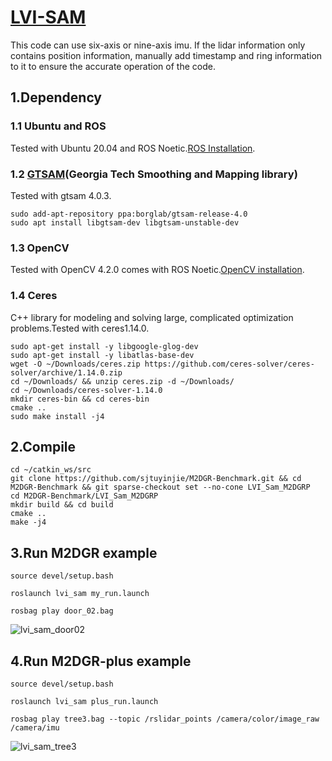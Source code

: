 # [LVI-SAM](https://github.com/TixiaoShan/LVI-SAM)
This code can use six-axis or nine-axis imu. If the lidar information only contains position information, manually add timestamp and ring information to it to ensure the accurate operation of the code.
## 1.Dependency
### 1.1 Ubuntu and ROS
Tested with Ubuntu 20.04 and ROS Noetic.[ROS Installation](https://wiki.ros.org/ROS/Installation).
### 1.2 [GTSAM](https://gtsam.org/get_started/)(Georgia Tech Smoothing and Mapping library)
Tested with gtsam 4.0.3.
```
sudo add-apt-repository ppa:borglab/gtsam-release-4.0
sudo apt install libgtsam-dev libgtsam-unstable-dev
```
### 1.3 OpenCV
Tested with OpenCV 4.2.0 comes with ROS Noetic.[OpenCV installation](https://opencv.org/).
### 1.4 Ceres 
C++ library for modeling and solving large, complicated optimization problems.Tested with ceres1.14.0.
```
sudo apt-get install -y libgoogle-glog-dev
sudo apt-get install -y libatlas-base-dev
wget -O ~/Downloads/ceres.zip https://github.com/ceres-solver/ceres-solver/archive/1.14.0.zip
cd ~/Downloads/ && unzip ceres.zip -d ~/Downloads/
cd ~/Downloads/ceres-solver-1.14.0
mkdir ceres-bin && cd ceres-bin
cmake ..
sudo make install -j4
```
## 2.Compile

```
cd ~/catkin_ws/src
git clone https://github.com/sjtuyinjie/M2DGR-Benchmark.git && cd M2DGR-Benchmark && git sparse-checkout set --no-cone LVI_Sam_M2DGRP
cd M2DGR-Benchmark/LVI_Sam_M2DGRP
mkdir build && cd build
cmake ..
make -j4 
```

## 3.Run M2DGR example
```
source devel/setup.bash

roslaunch lvi_sam my_run.launch

rosbag play door_02.bag
```
![lvi_sam_door02](https://github.com/sjtuyinjie/M2DGR-Benchmark/blob/main/LVI_Sam_M2DGRP/image/Peek%202024-10-13%2020-02.gif)
## 4.Run M2DGR-plus example
```
source devel/setup.bash

roslaunch lvi_sam plus_run.launch

rosbag play tree3.bag --topic /rslidar_points /camera/color/image_raw /camera/imu
```
![lvi_sam_tree3](https://github.com/sjtuyinjie/M2DGR-Benchmark/blob/main/LVI_Sam_M2DGRP/image/plus.gif)

